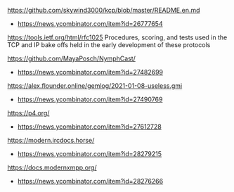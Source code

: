 https://github.com/skywind3000/kcp/blob/master/README.en.md
* https://news.ycombinator.com/item?id=26777654

https://tools.ietf.org/html/rfc1025 Procedures, scoring, and tests used
in the TCP and IP bake offs held in the early development of these
protocols

https://github.com/MayaPosch/NymphCast/
* https://news.ycombinator.com/item?id=27482699

https://alex.flounder.online/gemlog/2021-01-08-useless.gmi
* https://news.ycombinator.com/item?id=27490769


https://p4.org/
* https://news.ycombinator.com/item?id=27612728

https://modern.ircdocs.horse/
* https://news.ycombinator.com/item?id=28279215

https://docs.modernxmpp.org/
* https://news.ycombinator.com/item?id=28276266
